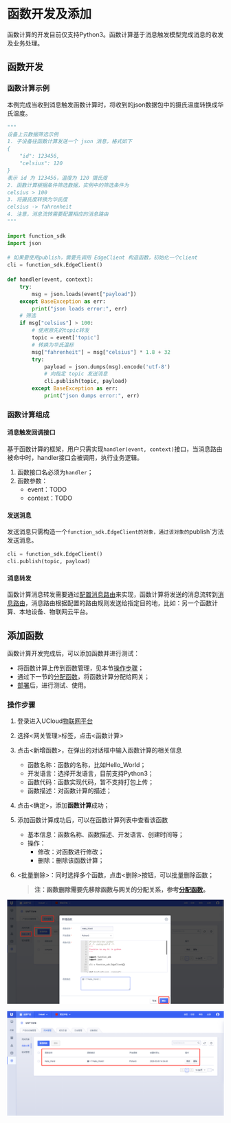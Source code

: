 # 函数开发及添加

函数计算的开发目前仅支持Python3。函数计算基于消息触发模型完成消息的收发及业务处理。

## 函数开发

### 函数计算示例

本例完成当收到消息触发函数计算时，将收到的json数据包中的摄氏温度转换成华氏温度。

```python
"""
设备上云数据筛选示例
1. 子设备往函数计算发送一个 json 消息，格式如下
{
    "id": 123456,
    "celsius": 120
}
表示 id 为 123456，温度为 120 摄氏度
2. 函数计算根据条件筛选数据，实例中的筛选条件为
celsius > 100
3. 将摄氏度转换为华氏度
celsius -> fahrenheit
4. 注意，消息流转需要配置相应的消息路由
"""

import function_sdk
import json

# 如果要使用publish，需要先调用 EdgeClient 构造函数，初始化一个client
cli = function_sdk.EdgeClient()

def handler(event, context):
    try:
        msg = json.loads(event["payload"])
    except BaseException as err:
        print("json loads error:", err)
    # 筛选
    if msg["celsius"] > 100:
        # 使用原先的topic转发
        topic = event['topic']
        # 转换为华氏温标
        msg["fahrenheit"] = msg["celsius"] * 1.8 + 32
        try:
            payload = json.dumps(msg).encode('utf-8')
            # 向指定 topic 发送消息
            cli.publish(topic, payload)
        except BaseException as err:
            print("json dumps error:", err)
```



### 函数计算组成

#### 消息触发回调接口

基于函数计算的框架，用户只需实现`handler(event, context)`接口，当消息路由被命中时，handler接口会被调用，执行业务逻辑。

1. 函数接口名必须为`handler`；
2. 函数参数：
   - event：TODO
   - context：TODO

#### 发送消息

发送消息只需构造一个`function_sdk.EdgeClient的对象，通过该对象的`publish`方法发送消息。

```python
cli = function_sdk.EdgeClient()
cli.publish(topic, payload)
```

#### 消息转发

函数计算消息转发需要通过[配置消息路由]()来实现，函数计算将发送的消息流转到[消息路由]()，消息路由根据配置的路由规则发送给指定目的地，比如：另一个函数计算、本地设备、物联网云平台。

## 添加函数

函数计算开发完成后，可以添加函数并进行测试：

- 将函数计算上传到函数管理，见本节[操作步骤]()；
- 通过下一节的[分配函数]()，将函数计算分配给网关；
- [部署]()后，进行测试、使用。

### 操作步骤

1. 登录进入UCloud[物联网平台](https://console.ucloud.cn/uiot)

2. 选择<网关管理>标签，点击<函数计算>

3. 点击<新增函数>，在弹出的对话框中输入函数计算的相关信息

   - 函数名称：函数的名称，比如Hello_World；
   - 开发语言：选择开发语言，目前支持Python3；
   - 函数代码：函数实现代码，暂不支持打包上传；
   - 函数描述：对函数计算的描述；

4. 点击<确定>，添加**函数计算**成功；

5. 添加函数计算成功后，可以在函数计算列表中查看该函数

   - 基本信息：函数名称、函数描述、开发语言、创建时间等；
   - 操作：
     - 修改：对函数进行修改；
     - 删除：删除该函数计算；

6. <批量删除>：同时选择多个函数，点击<删除>按钮，可以批量删除函数；

   > **注：函数删除需要先移除函数与网关的分配关系，参考[分配函数]()。**

![新增函数](../../images/新增函数.png)

![新增函数列表](../../images/新增函数列表.png)
